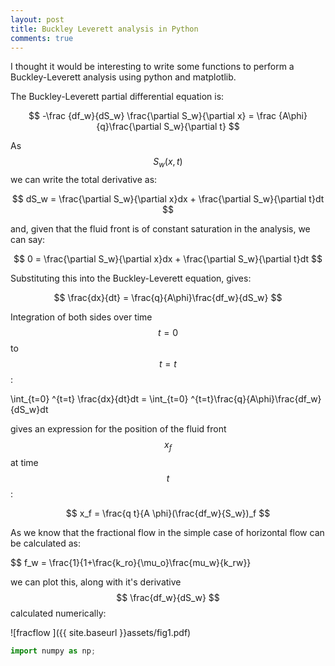 ```yaml
---
layout: post
title: Buckley Leverett analysis in Python
comments: true
---
```

I thought it would be interesting to write some functions to perform a Buckley-Leverett analysis using python and matplotlib. 

The Buckley-Leverett partial differential equation is:

$$ -\frac {df_w}{dS_w} \frac{\partial S_w}{\partial x} = \frac {A\phi}{q}\frac{\partial S_w}{\partial t} $$

As $$ S_w(x,t) $$ we can write the total derivative as:

$$ dS_w = \frac{\partial S_w}{\partial x}dx + \frac{\partial S_w}{\partial t}dt $$

and, given that the fluid front is of constant saturation in the analysis, we can say: 


$$ 0 = \frac{\partial S_w}{\partial x}dx + \frac{\partial S_w}{\partial t}dt $$

Substituting this into the Buckley-Leverett equation, gives:

$$ \frac{dx}{dt} = \frac{q}{A\phi}\frac{df_w}{dS_w} $$

Integration of both sides over time $$ t=0 $$ to $$ t=t $$:

\int_{t=0} ^{t=t} \frac{dx}{dt}dt = \int_{t=0} ^{t=t}\frac{q}{A\phi}\frac{df_w}{dS_w}dt

gives an expression for the position of the fluid front $$ x_f $$ at time $$ t $$:

$$ x_f = \frac{q t}{A \phi}(\frac{df_w}{S_w})_f $$

As we know that the fractional flow in the simple case of horizontal flow can be calculated as:

$$ f_w = \frac{1}{1+\frac{k_ro}{\mu_o}\frac{mu_w}{k_rw}}

we can plot this, along with it's derivative $$ \frac{df_w}{dS_w} $$ calculated numerically:

![fracflow ]({{ site.baseurl }}assets/fig1.pdf)

```py
import numpy as np;
```